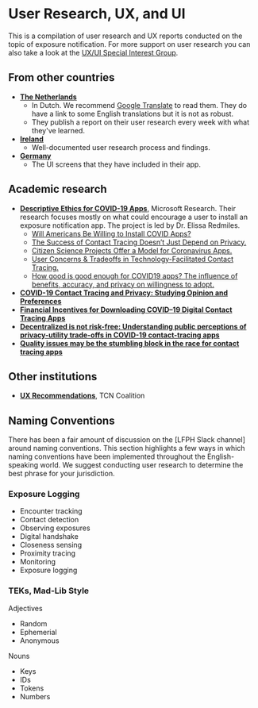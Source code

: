 # User Research, UX, and UI

This is a compilation of user research and UX reports conducted on the topic of exposure notification. For more support on user research you can also take a look at the [UX/UI Special Interest Group](https://github.com/lfph/sig-ui-ux).

## From other countries

* [**The Netherlands**](https://github.com/minvws/nl-covid19-notification-app-design)
    * In Dutch. We recommend [Google Translate](https://translate.google.com/translate?sl=auto&tl=en&u=https%3A%2F%2Fgithub.com%2Fminvws%2Fnl-covid19-notification-app-design%2Fblob%2Fmaster%2FREADME.md) to read them. They do have a link to some English translations but it is not as robust.
    * They publish a report on their user research every week with what they've learned.
* [**Ireland**](https://github.com/HSEIreland/covidtracker-documentation/tree/master/documentation/research)
    * Well-documented user research process and findings.
* [**Germany**](https://github.com/corona-warn-app/cwa-documentation/blob/master/ui_screens.md)
    * The UI screens that they have included in their app.

## Academic research

* [**Descriptive Ethics for COVID-19 Apps**](https://www.microsoft.com/en-us/research/project/descriptive-ethics-for-covid19-apps/), Microsoft Research. Their research focuses mostly on what could encourage a user to install an exposure notification app. The project is led by Dr. Elissa Redmiles.
    * [Will Americans Be Willing to Install COVID Apps?](https://blogs.scientificamerican.com/observations/will-americans-be-willing-to-install-covid-19-tracking-apps/)  
    * [The Success of Contact Tracing Doesn’t Just Depend on Privacy.](https://arxiv.org/abs/2005.04343)
    * [Citizen Science Projects Offer a Model for Coronavirus Apps.](https://www.wired.com/story/citizen-science-projects-offer-a-model-for-coronavirus-apps/)
    * [User Concerns & Tradeoffs in Technology-Facilitated Contact Tracing.](https://arxiv.org/abs/2004.13219)
    * [How good is good enough for COVID19 apps? The influence of benefits, accuracy, and privacy on willingness to adopt.](https://arxiv.org/abs/2005.04343)
* [**COVID-19 Contact Tracing and Privacy: Studying Opinion and Preferences**](https://arxiv.org/abs/2005.06056)
* [**Financial Incentives for Downloading COVID–19 Digital Contact Tracing Apps**](https://osf.io/preprints/socarxiv/9vp7x/)
* [**Decentralized is not risk-free: Understanding public perceptions of privacy-utility trade-offs in COVID-19 contact-tracing apps**](https://arxiv.org/abs/2005.11957)
* [**Quality issues may be the stumbling block in the race for contact tracing apps**](https://www.statnews.com/2020/07/28/quality-issues-stumbling-block-contact-tracing-apps)

## Other institutions

* [**UX Recommendations**](https://tcncoalition.files.wordpress.com/2020/06/tcn-ux-recommendations-whitepaper-v1.pdf), TCN Coalition

## Naming Conventions

There has been a fair amount of discussion on the [LFPH Slack channel] around naming conventions. This section highlights a few ways in which naming conventions have been implemented throughout the English-speaking world. We suggest conducting user research to determine the best phrase for your jurisdiction.

### Exposure Logging 

* Encounter tracking
* Contact detection
* Observing exposures
* Digital handshake
* Closeness sensing
* Proximity tracing
* Monitoring
* Exposure logging

### TEKs, Mad-Lib Style

Adjectives

* Random
* Ephemerial
* Anonymous

Nouns
* Keys
* IDs
* Tokens
* Numbers
